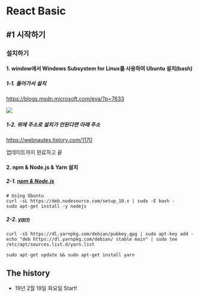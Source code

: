 # React Basic

## #1 시작하기

### 설치하기

#### 1. window에서 Windows Subsystem for Linux를 사용하여 Ubuntu 설치(bash)

##### 1-1. 들어가서 설치

https://blogs.msdn.microsoft.com/eva/?p=7633

![](https://msdnshared.blob.core.windows.net/media/2016/04/setting3.png)

##### 1-2. 위에 주소로 설치가 안된다면 아래 주소

https://webnautes.tistory.com/1170

업데이트까지 완료하고 끝

#### 2. npm & Node.js & Yarn 설치

##### 2-1. [npm & Node.js](https://github.com/nodesource/distributions/blob/master/README.md#deb)

```
# Using Ubuntu
curl -sL https://deb.nodesource.com/setup_10.x | sudo -E bash -
sudo apt-get install -y nodejs
```

##### 2-2. [yarn](https://yarnpkg.com/en/docs/install#debian-stable)

```
curl -sS https://dl.yarnpkg.com/debian/pubkey.gpg | sudo apt-key add -
echo "deb https://dl.yarnpkg.com/debian/ stable main" | sudo tee /etc/apt/sources.list.d/yarn.list

sudo apt-get update && sudo apt-get install yarn
```

## The history

- 19년 2월 19일 화요일 Start!